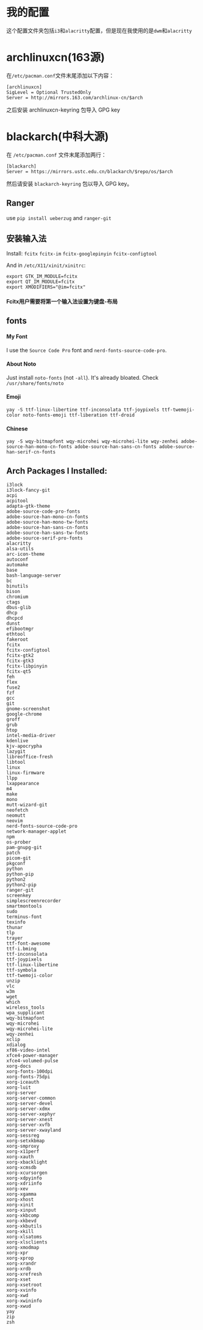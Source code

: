 # 我的配置

这个配置文件夹包括`i3`和`alacritty`配置，但是现在我使用的是`dwm`和`alacritty`

# archlinuxcn(163源)

在`/etc/pacman.conf`文件末尾添加以下内容：

```
[archlinuxcn]
SigLevel = Optional TrustedOnly
Server = http://mirrors.163.com/archlinux-cn/$arch
```

之后安装 archlinuxcn-keyring 包导入 GPG key

# blackarch(中科大源)

在 `/etc/pacman.conf` 文件末尾添加两行：

```
[blackarch]
Server = https://mirrors.ustc.edu.cn/blackarch/$repo/os/$arch
```

然后请安装 `blackarch-keyring` 包以导入 GPG key。

## Ranger

use `pip install ueberzug` and `ranger-git`

## 安装输入法

Install: `fcitx` `fcitx-im` `fcitx-googlepinyin` `fcitx-configtool`

And in `/etc/X11/xinit/xinitrc`:

```
export GTK_IM_MODULE=fcitx
export QT_IM_MODULE=fcitx
export XMODIFIERS="@im=fcitx"
```

#### Fcitx用户需要将第一个输入法设置为键盘-布局

## fonts

#### My Font

I use the `Source Code Pro` font and `nerd-fonts-source-code-pro`.

#### About Noto

Just install `noto-fonts` (not `-all`). It's already bloated. Check `/usr/share/fonts/noto`

#### Emoji

```
yay -S ttf-linux-libertine ttf-inconsolata ttf-joypixels ttf-twemoji-color noto-fonts-emoji ttf-liberation ttf-droid
```

#### Chinese

```
yay -S wqy-bitmapfont wqy-microhei wqy-microhei-lite wqy-zenhei adobe-source-han-mono-cn-fonts adobe-source-han-sans-cn-fonts adobe-source-han-serif-cn-fonts
```

## Arch Packages I Installed:

```
i3lock
i3lock-fancy-git
acpi
acpitool
adapta-gtk-theme
adobe-source-code-pro-fonts
adobe-source-han-mono-cn-fonts
adobe-source-han-mono-tw-fonts
adobe-source-han-sans-cn-fonts
adobe-source-han-sans-tw-fonts
adobe-source-serif-pro-fonts
alacritty
alsa-utils
arc-icon-theme
autoconf
automake
base
bash-language-server
bc
binutils
bison
chromium
ctags
dbus-glib
dhcp
dhcpcd
dunst
efibootmgr
ethtool
fakeroot
fcitx
fcitx-configtool
fcitx-gtk2
fcitx-gtk3
fcitx-libpinyin
fcitx-qt5
feh
flex
fuse2
fzf
gcc
git
gnome-screenshot
google-chrome
groff
grub
htop
intel-media-driver
kdenlive
kjv-apocrypha
lazygit
libreoffice-fresh
libtool
linux
linux-firmware
llpp
lxappearance
m4
make
mono
mutt-wizard-git
neofetch
neomutt
neovim
nerd-fonts-source-code-pro
network-manager-applet
npm
os-prober
pam-gnupg-git
patch
picom-git
pkgconf
python
python-pip
python2
python2-pip
ranger-git
screenkey
simplescreenrecorder
smartmontools
sudo
terminus-font
texinfo
thunar
tlp
trayer
ttf-font-awesome
ttf-i.bming
ttf-inconsolata
ttf-joypixels
ttf-linux-libertine
ttf-symbola
ttf-twemoji-color
unzip
vlc
w3m
wget
which
wireless_tools
wpa_supplicant
wqy-bitmapfont
wqy-microhei
wqy-microhei-lite
wqy-zenhei
xclip
xdialog
xf86-video-intel
xfce4-power-manager
xfce4-volumed-pulse
xorg-docs
xorg-fonts-100dpi
xorg-fonts-75dpi
xorg-iceauth
xorg-luit
xorg-server
xorg-server-common
xorg-server-devel
xorg-server-xdmx
xorg-server-xephyr
xorg-server-xnest
xorg-server-xvfb
xorg-server-xwayland
xorg-sessreg
xorg-setxkbmap
xorg-smproxy
xorg-x11perf
xorg-xauth
xorg-xbacklight
xorg-xcmsdb
xorg-xcursorgen
xorg-xdpyinfo
xorg-xdriinfo
xorg-xev
xorg-xgamma
xorg-xhost
xorg-xinit
xorg-xinput
xorg-xkbcomp
xorg-xkbevd
xorg-xkbutils
xorg-xkill
xorg-xlsatoms
xorg-xlsclients
xorg-xmodmap
xorg-xpr
xorg-xprop
xorg-xrandr
xorg-xrdb
xorg-xrefresh
xorg-xset
xorg-xsetroot
xorg-xvinfo
xorg-xwd
xorg-xwininfo
xorg-xwud
yay
zip
zsh
```

